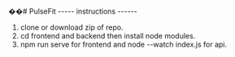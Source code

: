��#   P u l s e F i t 
----- instructions ------
1. clone or download zip of repo.
2. cd frontend and backend then install node modules.
3. npm run serve for frontend and node --watch index.js for api.
 
 
